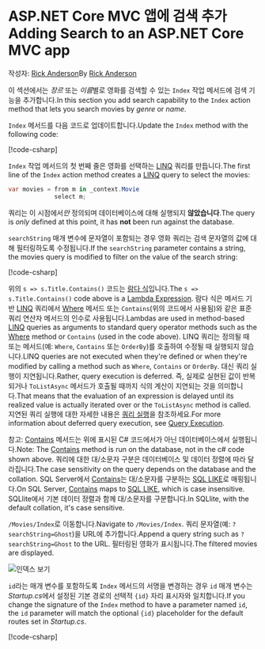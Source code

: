 # <a name="adding-search-to-an-aspnet-core-mvc-app"></a><span data-ttu-id="92695-101">ASP.NET Core MVC 앱에 검색 추가</span><span class="sxs-lookup"><span data-stu-id="92695-101">Adding Search to an ASP.NET Core MVC app</span></span>

<span data-ttu-id="92695-102">작성자: [Rick Anderson](https://twitter.com/RickAndMSFT)</span><span class="sxs-lookup"><span data-stu-id="92695-102">By [Rick Anderson](https://twitter.com/RickAndMSFT)</span></span>

<span data-ttu-id="92695-103">이 섹션에서는 *장르* 또는 *이름*별로 영화를 검색할 수 있는 `Index` 작업 메서드에 검색 기능을 추가합니다.</span><span class="sxs-lookup"><span data-stu-id="92695-103">In this section you add search capability to the `Index` action method that lets you search movies by *genre* or *name*.</span></span>

<span data-ttu-id="92695-104">`Index` 메서드를 다음 코드로 업데이트합니다.</span><span class="sxs-lookup"><span data-stu-id="92695-104">Update the `Index` method with the following code:</span></span>
<!--
[!code-html[](../../tutorials/first-mvc-app/start-mvc/sample/MvcMovie/Views/Shared/_Layout.cshtml?highlight=7,31)]
-->

[!code-csharp[](../../tutorials/first-mvc-app/start-mvc/sample/MvcMovie/Controllers/MoviesController.cs?name=snippet_1stSearch)]

<span data-ttu-id="92695-105">`Index` 작업 메서드의 첫 번째 줄은 영화를 선택하는 [LINQ](/dotnet/standard/using-linq) 쿼리를 만듭니다.</span><span class="sxs-lookup"><span data-stu-id="92695-105">The first line of the `Index` action method creates a [LINQ](/dotnet/standard/using-linq) query to select the movies:</span></span>

```csharp
var movies = from m in _context.Movie
             select m;
```

<span data-ttu-id="92695-106">쿼리는 이 시점에서*만* 정의되며 데이터베이스에 대해 실행되지 **않았습니다**.</span><span class="sxs-lookup"><span data-stu-id="92695-106">The query is *only* defined at this point, it has **not** been run against the database.</span></span>

<span data-ttu-id="92695-107">`searchString` 매개 변수에 문자열이 포함되는 경우 영화 쿼리는 검색 문자열의 값에 대해 필터링하도록 수정됩니다.</span><span class="sxs-lookup"><span data-stu-id="92695-107">If the `searchString` parameter contains a string, the movies query is modified to filter on the value of the search string:</span></span>

[!code-csharp[](../../tutorials/first-mvc-app/start-mvc/sample/MvcMovie/Controllers/MoviesController.cs?name=snippet_SearchNull2)]

<span data-ttu-id="92695-108">위의 `s => s.Title.Contains()` 코드는 [람다 식](/dotnet/csharp/programming-guide/statements-expressions-operators/lambda-expressions)입니다.</span><span class="sxs-lookup"><span data-stu-id="92695-108">The `s => s.Title.Contains()` code above is a [Lambda Expression](/dotnet/csharp/programming-guide/statements-expressions-operators/lambda-expressions).</span></span> <span data-ttu-id="92695-109">람다 식은 메서드 기반 [LINQ](/dotnet/standard/using-linq) 쿼리에서 [Where](/dotnet/api/system.linq.enumerable.where) 메서드 또는 `Contains`(위의 코드에서 사용됨)와 같은 표준 쿼리 연산자 메서드의 인수로 사용됩니다.</span><span class="sxs-lookup"><span data-stu-id="92695-109">Lambdas are used in method-based [LINQ](/dotnet/standard/using-linq) queries as arguments to standard query operator methods such as the [Where](/dotnet/api/system.linq.enumerable.where) method or `Contains` (used in the code above).</span></span> <span data-ttu-id="92695-110">LINQ 쿼리는 정의될 때 또는 메서드(예: `Where`, `Contains` 또는 `OrderBy`)를 호출하여 수정될 때 실행되지 않습니다.</span><span class="sxs-lookup"><span data-stu-id="92695-110">LINQ queries are not executed when they're defined or when they're modified by calling a method such as `Where`, `Contains`  or `OrderBy`.</span></span> <span data-ttu-id="92695-111">대신 쿼리 실행이 지연됩니다.</span><span class="sxs-lookup"><span data-stu-id="92695-111">Rather, query execution is deferred.</span></span>  <span data-ttu-id="92695-112">즉, 실제로 실현된 값이 반복되거나 `ToListAsync` 메서드가 호출될 때까지 식의 계산이 지연되는 것을 의미합니다.</span><span class="sxs-lookup"><span data-stu-id="92695-112">That means that the evaluation of an expression is delayed until its realized value is actually iterated over or the `ToListAsync` method is called.</span></span> <span data-ttu-id="92695-113">지연된 쿼리 실행에 대한 자세한 내용은 [쿼리 실행](/dotnet/framework/data/adonet/ef/language-reference/query-execution)을 참조하세요.</span><span class="sxs-lookup"><span data-stu-id="92695-113">For more information about deferred query execution, see [Query Execution](/dotnet/framework/data/adonet/ef/language-reference/query-execution).</span></span>

<span data-ttu-id="92695-114">참고: [Contains](/dotnet/api/system.data.objects.dataclasses.entitycollection-1.contains) 메서드는 위에 표시된 C# 코드에서가 아닌 데이터베이스에서 실행됩니다.</span><span class="sxs-lookup"><span data-stu-id="92695-114">Note: The [Contains](/dotnet/api/system.data.objects.dataclasses.entitycollection-1.contains) method is run on the database, not in the c# code shown above.</span></span> <span data-ttu-id="92695-115">쿼리에 대한 대/소문자 구분은 데이터베이스 및 데이터 정렬에 따라 달라집니다.</span><span class="sxs-lookup"><span data-stu-id="92695-115">The case sensitivity on the query depends on the database and the collation.</span></span> <span data-ttu-id="92695-116">SQL Server에서 [Contains](/dotnet/api/system.data.objects.dataclasses.entitycollection-1.contains)는 대/소문자를 구분하는 [SQL LIKE](/sql/t-sql/language-elements/like-transact-sql)로 매핑됩니다.</span><span class="sxs-lookup"><span data-stu-id="92695-116">On SQL Server, [Contains](/dotnet/api/system.data.objects.dataclasses.entitycollection-1.contains) maps to [SQL LIKE](/sql/t-sql/language-elements/like-transact-sql), which is case insensitive.</span></span> <span data-ttu-id="92695-117">SQLlite에서 기본 데이터 정렬과 함께 대/소문자를 구분합니다.</span><span class="sxs-lookup"><span data-stu-id="92695-117">In SQLlite, with the default collation, it's case sensitive.</span></span>

<span data-ttu-id="92695-118">`/Movies/Index`로 이동합니다.</span><span class="sxs-lookup"><span data-stu-id="92695-118">Navigate to `/Movies/Index`.</span></span> <span data-ttu-id="92695-119">쿼리 문자열(예: `?searchString=Ghost`)을 URL에 추가합니다.</span><span class="sxs-lookup"><span data-stu-id="92695-119">Append a query string such as `?searchString=Ghost` to the URL.</span></span> <span data-ttu-id="92695-120">필터링된 영화가 표시됩니다.</span><span class="sxs-lookup"><span data-stu-id="92695-120">The filtered movies are displayed.</span></span>

![인덱스 보기](../../tutorials/first-mvc-app/search/_static/ghost.png)

<span data-ttu-id="92695-122">`id`라는 매개 변수를 포함하도록 `Index` 메서드의 서명을 변경하는 경우 `id` 매개 변수는 *Startup.cs*에서 설정된 기본 경로의 선택적 `{id}` 자리 표시자와 일치합니다.</span><span class="sxs-lookup"><span data-stu-id="92695-122">If you change the signature of the `Index` method to have a parameter named `id`, the `id` parameter will match the optional `{id}` placeholder for the default routes set in *Startup.cs*.</span></span>

[!code-csharp[](../../tutorials/first-mvc-app/start-mvc/sample/MvcMovie/Startup.cs?highlight=5&name=snippet_1)]
